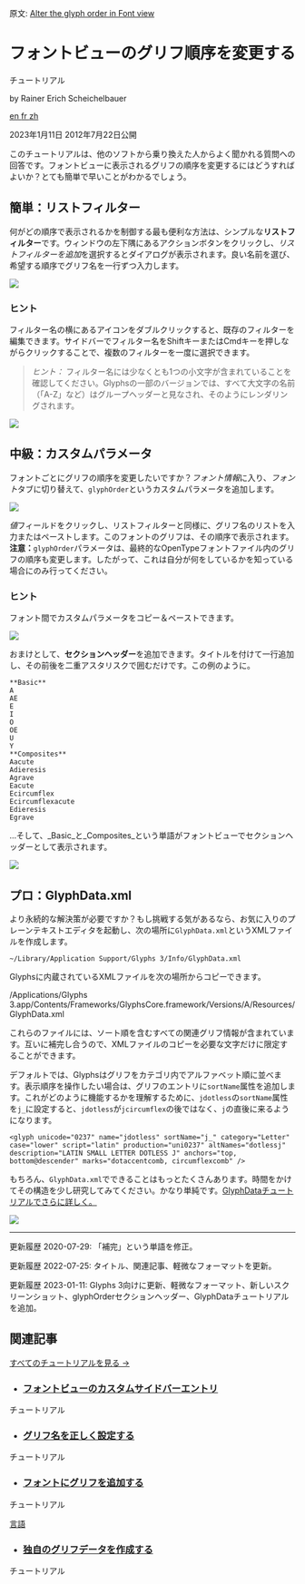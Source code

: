 原文: [Alter the glyph order in Font view](https://glyphsapp.com/learn/alter-the-glyph-order-in-font-view)
# フォントビューのグリフ順序を変更する

チュートリアル

by Rainer Erich Scheichelbauer

[ en ](https://glyphsapp.com/learn/alter-the-glyph-order-in-font-view) [ fr ](https://glyphsapp.com/fr/learn/alter-the-glyph-order-in-font-view) [ zh ](https://glyphsapp.com/zh/learn/alter-the-glyph-order-in-font-view)

2023年1月11日 2012年7月22日公開

このチュートリアルは、他のソフトから乗り換えた人からよく聞かれる質問への回答です。フォントビューに表示されるグリフの順序を変更するにはどうすればよいか？とても簡単で早いことがわかるでしょう。

## 簡単：リストフィルター

何がどの順序で表示されるかを制御する最も便利な方法は、シンプルな**リストフィルター**です。ウィンドウの左下隅にあるアクションボタンをクリックし、*リストフィルターを追加*を選択するとダイアログが表示されます。良い名前を選び、希望する順序でグリフ名を一行ずつ入力します。

![](images/add-new-list-filter.png)

### ヒント

フィルター名の横にあるアイコンをダブルクリックすると、既存のフィルターを編集できます。サイドバーでフィルター名をShiftキーまたはCmdキーを押しながらクリックすることで、複数のフィルターを一度に選択できます。

> _ヒント：_ フィルター名には少なくとも1つの小文字が含まれていることを確認してください。Glyphsの一部のバージョンでは、すべて大文字の名前（「A-Z」など）はグループヘッダーと見なされ、そのようにレンダリングされます。

![](images/editing-list-filter.png)

## 中級：カスタムパラメータ

フォントごとにグリフの順序を変更したいですか？*フォント情報*に入り、*フォント*タブに切り替えて、`glyphOrder`というカスタムパラメータを追加します。

![](images/adding-glyphorder.png)

*値*フィールドをクリックし、リストフィルターと同様に、グリフ名のリストを入力またはペーストします。このフォントのグリフは、その順序で表示されます。**注意：**`glyphOrder`パラメータは、最終的なOpenTypeフォントファイル内のグリフの順序も変更します。したがって、これは自分が何をしているかを知っている場合にのみ行ってください。

### ヒント

フォント間でカスタムパラメータをコピー＆ペーストできます。

![](images/editing-glyphorder.png)

おまけとして、**セクションヘッダー**を追加できます。タイトルを付けて一行追加し、その前後を二重アスタリスクで囲むだけです。この例のように。

    **Basic**
    A
    AE
    E
    I
    O
    OE
    U
    Y
    **Composites**
    Aacute
    Adieresis
    Agrave
    Eacute
    Ecircumflex
    Ecircumflexacute
    Edieresis
    Egrave

…そして、_Basic_と_Composites_という単語がフォントビューでセクションヘッダーとして表示されます。

![](images/section-headers.png)

## プロ：GlyphData.xml

より永続的な解決策が必要ですか？もし挑戦する気があるなら、お気に入りのプレーンテキストエディタを起動し、次の場所に`GlyphData.xml`というXMLファイルを作成します。

    ~/Library/Application Support/Glyphs 3/Info/GlyphData.xml

Glyphsに内蔵されているXMLファイルを次の場所からコピーできます。

/Applications/Glyphs 3.app/Contents/Frameworks/GlyphsCore.framework/Versions/A/Resources/GlyphData.xml

これらのファイルには、ソート順を含むすべての関連グリフ情報が含まれています。互いに補完し合うので、XMLファイルのコピーを必要な文字だけに限定することができます。

デフォルトでは、Glyphsはグリフをカテゴリ内でアルファベット順に並べます。表示順序を操作したい場合は、グリフのエントリに`sortName`属性を追加します。これがどのように機能するかを理解するために、`jdotless`の`sortName`属性を`j_`に設定すると、`jdotless`が`jcircumflex`の後ではなく、`j`の直後に来るようになります。

    <glyph unicode="0237" name="jdotless" sortName="j_" category="Letter" case="lower" script="latin" production="uni0237" altNames="dotlessj" description="LATIN SMALL LETTER DOTLESS J" anchors="top, bottom@descender" marks="dotaccentcomb, circumflexcomb" />

もちろん、`GlyphData.xml`でできることはもっとたくさんあります。時間をかけてその構造を少し研究してみてください。かなり単純です。[GlyphDataチュートリアルでさらに詳しく。](roll-your-own-glyph-data.md)

![](images/glyphdata-xml.png)

---

更新履歴 2020-07-29: 「補完」という単語を修正。

更新履歴 2022-07-25: タイトル、関連記事、軽微なフォーマットを更新。

更新履歴 2023-01-11: Glyphs 3向けに更新、軽微なフォーマット、新しいスクリーンショット、glyphOrderセクションヘッダー、GlyphDataチュートリアルを追加。

## 関連記事

[すべてのチュートリアルを見る →](https://glyphsapp.com/learn)

*   ### [フォントビューのカスタムサイドバーエントリ](custom-sidebar-entries-in-font-view.md)

チュートリアル

*   ### [グリフ名を正しく設定する](getting-your-glyph-names-right.md)

チュートリアル

*   ### [フォントにグリフを追加する](adding-glyphs-to-your-font.md)

チュートリアル

[ 言語 ](https://glyphsapp.com/learn?q=languages)

*   ### [独自のグリフデータを作成する](roll-your-own-glyph-data.md)

チュートリアル